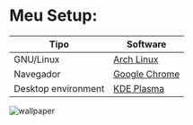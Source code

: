 # Meu Setup:

**Tipo**        | **Software**
--------------- | ---------------
GNU/Linux       | [Arch Linux](https://www.archlinux.org/)
Navegador       | [Google Chrome](https://www.google.com/intl/pt-BR/chrome/)
Desktop environment | [KDE Plasma](https://wiki.archlinux.org/index.php/KDE_(Português)) 



![wallpaper](/imagens/wallpaper-01.jpg)
